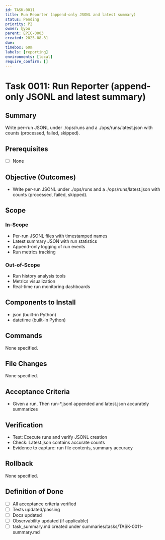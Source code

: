 ```yaml
---
id: TASK-0011
title: Run Reporter (append-only JSONL and latest summary)
status: Pending
priority: P2
owner: @you
parent: EPIC-0003
created: 2025-08-31
due: 
timebox: 60m
labels: [reporting]
environments: [local]
require_confirm: []
---
```


# Task 0011: Run Reporter (append-only JSONL and latest summary)

## Summary

Write per-run JSONL under ./ops/runs and a ./ops/runs/latest.json with counts (processed, failed, skipped).

## Prerequisites

- [ ] None

## Objective (Outcomes)

- Write per-run JSONL under ./ops/runs and a ./ops/runs/latest.json with counts (processed, failed, skipped).

## Scope

### In-Scope

- Per-run JSONL files with timestamped names
- Latest summary JSON with run statistics
- Append-only logging of run events
- Run metrics tracking

### Out-of-Scope

- Run history analysis tools
- Metrics visualization
- Real-time run monitoring dashboards

## Components to Install

- json (built-in Python)
- datetime (built-in Python)

## Commands

None specified.

## File Changes

None specified.

## Acceptance Criteria

- Given a run, Then run-*.jsonl appended and latest.json accurately summarizes

## Verification

- Test: Execute runs and verify JSONL creation
- Check: Latest.json contains accurate counts
- Evidence to capture: run file contents, summary accuracy

## Rollback

None specified.

## Definition of Done

- [ ] All acceptance criteria verified
- [ ] Tests updated/passing
- [ ] Docs updated
- [ ] Observability updated (if applicable)
- [ ] task_summary.md created under summaries/tasks/TASK-0011-summary.md